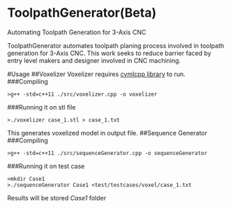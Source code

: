 # ToolpathGenerator(Beta)
Automating Toolpath Generation for 3-Axis CNC 

ToolpathGenerator automates toolpath planing process involved in toolpath generation for 3-Axis CNC. This work seeks to reduce barrier faced by entry level makers and designer involved in CNC machining. 

#Usage
##Voxelizer
Voxelizer requires [cvmlcpp library](http://tech.unige.ch/cvmlcpp/) to run.
###Compiling
```
>g++ -std=c++11 ./src/voxelizer.cpp -o voxelizer
```
###Running it on stl file
```
>./voxelizer case_1.stl > case_1.txt
```
This generates voxelized model in output file.
##Sequence Generator
###Compiling 
```
>g++ -std=c++11 ./src/sequenceGenerator.cpp -o sequenceGenerator
```
###Running it on test case
```
>mkdir Case1
>./sequenceGenerator Case1 <test/testcases/voxel/case_1.txt 
```
Results will be stored _Case1_ folder
